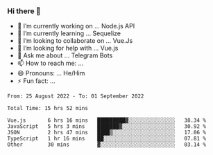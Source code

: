 ### Hi there 👋

- 🔭 I’m currently working on ... Node.js API
- 🌱 I’m currently learning ... Sequelize
- 👯 I’m looking to collaborate on ... Vue.Js
- 🤔 I’m looking for help with ... Vue.js
- 💬 Ask me about ... Telegram Bots 
- 📫 How to reach me: ... 
- 😄 Pronouns: ... He/Him
- ⚡ Fun fact: ... 


<!--START_SECTION:waka-->

```text
From: 25 August 2022 - To: 01 September 2022

Total Time: 15 hrs 52 mins

Vue.js       6 hrs 16 mins   █████████▓░░░░░░░░░░░░░░░   38.34 %
JavaScript   5 hrs 3 mins    ███████▓░░░░░░░░░░░░░░░░░   30.92 %
JSON         2 hrs 47 mins   ████▒░░░░░░░░░░░░░░░░░░░░   17.06 %
TypeScript   1 hr 16 mins    ██░░░░░░░░░░░░░░░░░░░░░░░   07.81 %
Other        30 mins         ▓░░░░░░░░░░░░░░░░░░░░░░░░   03.14 %
```

<!--END_SECTION:waka-->

<!--
**therealstein/therealstein** is a ✨ _special_ ✨ repository because its `README.md` (this file) appears on your GitHub profile.

Here are some ideas to get you started:

- 🔭 I’m currently working on ...
- 🌱 I’m currently learning ...
- 👯 I’m looking to collaborate on ...
- 🤔 I’m looking for help with ...
- 💬 Ask me about ...
- 📫 How to reach me: ...
- 😄 Pronouns: ...
- ⚡ Fun fact: ...
-->
